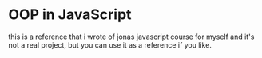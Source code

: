 # OOP in JavaScript
this is a reference that i wrote of jonas javascript course for myself and it's not a real project, 
but you can use it as a reference if you like.
